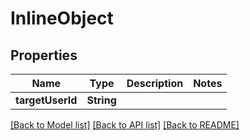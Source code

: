 # InlineObject

## Properties
Name | Type | Description | Notes
------------ | ------------- | ------------- | -------------
**targetUserId** | **String** |  | 

[[Back to Model list]](../README.md#documentation-for-models) [[Back to API list]](../README.md#documentation-for-api-endpoints) [[Back to README]](../README.md)


